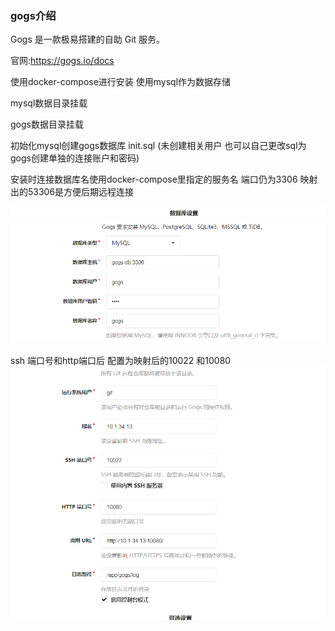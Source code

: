 ### gogs介绍
Gogs 是一款极易搭建的自助 Git 服务。

官网:https://gogs.io/docs

使用docker-compose进行安装 使用mysql作为数据存储 

mysql数据目录挂载 

gogs数据目录挂载

初始化mysql创建gogs数据库 init.sql (未创建相关用户 也可以自己更改sql为gogs创建单独的连接账户和密码)

安装时连接数据库名使用docker-compose里指定的服务名 端口仍为3306 映射出的53306是方便后期远程连接

![Image text](../src/img/gogs-install-mysql.png) 


ssh 端口号和http端口后 配置为映射后的10022 和10080
![Image text](../src/img/gogs-install-web.png) 
